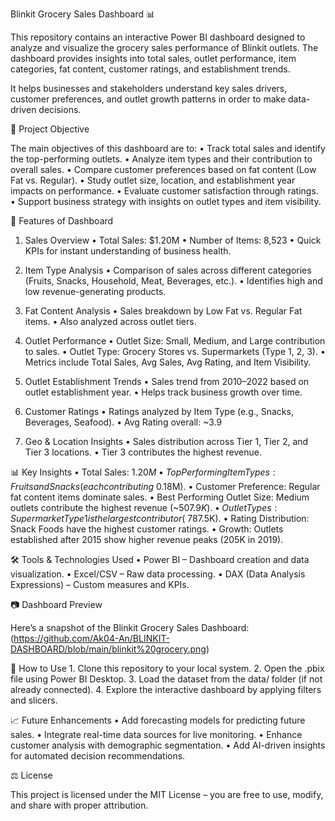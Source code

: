 
Blinkit Grocery Sales Dashboard 📊

This repository contains an interactive Power BI dashboard designed to analyze and visualize the grocery sales performance of Blinkit outlets. The dashboard provides insights into total sales, outlet performance, item categories, fat content, customer ratings, and establishment trends.

It helps businesses and stakeholders understand key sales drivers, customer preferences, and outlet growth patterns in order to make data-driven decisions.



🎯 Project Objective

The main objectives of this dashboard are to:
	•	Track total sales and identify the top-performing outlets.
	•	Analyze item types and their contribution to overall sales.
	•	Compare customer preferences based on fat content (Low Fat vs. Regular).
	•	Study outlet size, location, and establishment year impacts on performance.
	•	Evaluate customer satisfaction through ratings.
	•	Support business strategy with insights on outlet types and item visibility.



📌 Features of Dashboard

1. Sales Overview
	•	Total Sales: $1.20M
	•	Number of Items: 8,523
	•	Quick KPIs for instant understanding of business health.

2. Item Type Analysis
	•	Comparison of sales across different categories (Fruits, Snacks, Household, Meat, Beverages, etc.).
	•	Identifies high and low revenue-generating products.

3. Fat Content Analysis
	•	Sales breakdown by Low Fat vs. Regular Fat items.
	•	Also analyzed across outlet tiers.

4. Outlet Performance
	•	Outlet Size: Small, Medium, and Large contribution to sales.
	•	Outlet Type: Grocery Stores vs. Supermarkets (Type 1, 2, 3).
	•	Metrics include Total Sales, Avg Sales, Avg Rating, and Item Visibility.

5. Outlet Establishment Trends
	•	Sales trend from 2010–2022 based on outlet establishment year.
	•	Helps track business growth over time.

6. Customer Ratings
	•	Ratings analyzed by Item Type (e.g., Snacks, Beverages, Seafood).
	•	Avg Rating overall: ~3.9

7. Geo & Location Insights
	•	Sales distribution across Tier 1, Tier 2, and Tier 3 locations.
	•	Tier 3 contributes the highest revenue.



📊 Key Insights
	•	Total Sales: $1.20M
	•	Top Performing Item Types: Fruits and Snacks (each contributing ~$0.18M).
	•	Customer Preference: Regular fat content items dominate sales.
	•	Best Performing Outlet Size: Medium outlets contribute the highest revenue (~$507.9K).
	•	Outlet Types: Supermarket Type 1 is the largest contributor (~$787.5K).
	•	Rating Distribution: Snack Foods have the highest customer ratings.
	•	Growth: Outlets established after 2015 show higher revenue peaks (205K in 2019).



🛠 Tools & Technologies Used
	•	Power BI – Dashboard creation and data visualization.
	•	Excel/CSV – Raw data processing.
	•	DAX (Data Analysis Expressions) – Custom measures and KPIs.



📷 Dashboard Preview

Here’s a snapshot of the Blinkit Grocery Sales Dashboard:
(https://github.com/Ak04-An/BLINKIT-DASHBOARD/blob/main/blinkit%20grocery.png)






🚀 How to Use
	1.	Clone this repository to your local system.
	2.	Open the .pbix file using Power BI Desktop.
	3.	Load the dataset from the data/ folder (if not already connected).
	4.	Explore the interactive dashboard by applying filters and slicers.


📈 Future Enhancements
	•	Add forecasting models for predicting future sales.
	•	Integrate real-time data sources for live monitoring.
	•	Enhance customer analysis with demographic segmentation.
	•	Add AI-driven insights for automated decision recommendations.


⚖ License

This project is licensed under the MIT License – you are free to use, modify, and share with proper attribution.
